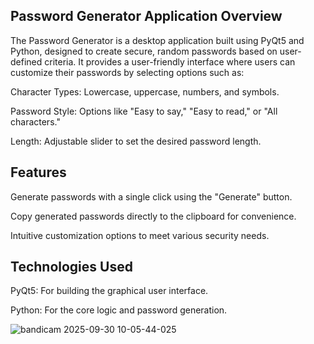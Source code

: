 ## Password Generator Application Overview
The Password Generator is a desktop application built using PyQt5 and Python, designed to create secure, random passwords based on user-defined criteria. It provides a user-friendly interface where users can customize their passwords by selecting options such as:

Character Types: Lowercase, uppercase, numbers, and symbols.

Password Style: Options like "Easy to say," "Easy to read," or "All characters."

Length: Adjustable slider to set the desired password length.

## Features

Generate passwords with a single click using the "Generate" button.

Copy generated passwords directly to the clipboard for convenience.

Intuitive customization options to meet various security needs.

## Technologies Used

PyQt5: For building the graphical user interface.

Python: For the core logic and password generation.

![bandicam 2025-09-30 10-05-44-025](https://github.com/user-attachments/assets/2fde2d76-cc15-4dbd-8c6e-f82621c527eb)
